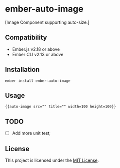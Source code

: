 ember-auto-image
==============================================================================

[Image Component supporting auto-size.]


Compatibility
------------------------------------------------------------------------------

* Ember.js v2.18 or above
* Ember CLI v2.13 or above


Installation
------------------------------------------------------------------------------

```
ember install ember-auto-image
```


Usage
------------------------------------------------------------------------------

```
{{auto-image src="" title="" width=100 height=100}}
```

TODO
------------------------------------------------------------------------------
- [ ] Add more unit test;

License
------------------------------------------------------------------------------

This project is licensed under the [MIT License](LICENSE.md).
